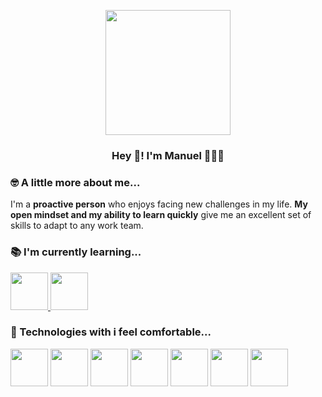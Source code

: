 <p align="center" width="300">
    <img align="center" width="200" src="https://user-images.githubusercontent.com/62978637/215533557-03b2145f-e058-4992-a588-0e1bfe123a94.jpg"/>
    <h3 align="center">Hey 👋! I'm Manuel 👨🏻‍💻</h3>
 </p>
 
 ### 🤓 A little more about me...
 
 <p>I'm a <strong>proactive person</strong> who enjoys facing new challenges in my life. <strong>My open mindset and my ability to learn quickly</strong> give me an excellent set of skills to adapt to any work team.</p>
 
 ### 📚 I'm currently learning...
 
 <a href="https://www.typescriptlang.org/" title="TypeScript">
  <img src="https://user-images.githubusercontent.com/109598200/205645029-ba8ca989-54fe-4851-9648-73655a85b3f4.png" width="60">
</a>
 <a href="https://angular.io/" title="Angular"><img width="60" src="https://user-images.githubusercontent.com/109598200/205644553-1d4a6486-a1a9-4e7e-8375-3bd1df3512e2.png"></a>
 
  ### 🚀 Technologies with i feel comfortable...
  
  <a href="https://developer.mozilla.org/es/docs/Web/HTML" title="HTML"><img width="60" src="https://user-images.githubusercontent.com/109598200/196561046-fd179b77-4145-4550-9a00-04f902f7fa67.png" /></a>
 <a href="https://developer.mozilla.org/es/docs/Web/CSS" title="CSS"><img width="60" src="https://user-images.githubusercontent.com/109598200/196561179-ab5e23a8-19ca-4555-a8fe-c800c89836f9.png" /></a>
 <a href="https://www.javascript.com/" title="JavaScript"><img width="60" src="https://user-images.githubusercontent.com/109598200/196561215-d51e1c92-dcdd-4b62-b3cb-5568be5ee3e0.png" /></a>
 <a href="https://git-scm.com/" title="Git"><img width="60" src="https://user-images.githubusercontent.com/109598200/196561308-2750d1eb-6903-4c73-b00e-87ef93059302.png" /></a>
 <a href="https://www.python.org/" title="Python"><img width="60" src="https://user-images.githubusercontent.com/109598200/196561275-a58f67d1-3644-4cd2-ae0a-bc625c042ae1.png" /></a>
 <a href="https://www.djangoproject.com/" title="Django"><img width="60" src="https://user-images.githubusercontent.com/109598200/196561392-f48d05c5-41ea-4a46-9965-ec8d06e7b20f.png"></a>
<a href="https://www.djangoproject.com/" title="C#"><img width="60" src="https://user-images.githubusercontent.com/62978637/215535343-07304515-f1ff-4abd-ab90-373c90fda474.png"></a>


